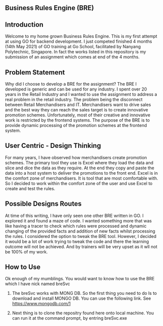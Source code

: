 Business Rules Engine (BRE)
---------------------------

Introduction
------------
Welcome to my home grown Business Rules Engine. This is my first attempt at using GO for backend development. I just competed finished 4 months (14th May 2021)  of GO training at Go School, facilitated by Nanyang Polytechnic, Singapore. In fact the works listed in this repository is my submission of an assignment which comes at end of the 4 months.

Problem Statement
-----------------
Why did I choose to develop a BRE for the assignment? The BRE I developed is generic and can be used for any industry. I spent over 20 years in the Retail Industry and I wanted to use the assignment to address a real problem in the retail industry. The problem being the disconnect between Retail Merchandisers and IT. 
Merchandisers want to drive sales and the best way they can reach the sales target is to create innovative promotion schemes. Unfortunately, most of their creative and innovative work is restricted by the frontend systems. The purpose of the BRE is to provide dynamic processing of the promotion schemes at the frontend system.

User Centric - Design Thinking
------------------------------
For many years, I have observed how merchandisers create promotion schemes. The primary tool they use is Excel where they load the data and slice and dice the data as they require. At the end they copy and paste the data into a host system to deliver the promotions to the front end. 
Excel is in the comfort zone of merchandisers. It is tool that are most comfortable with. So I decided to work within the comfort zone of the user and use Excel to create and test the rules.

Possible Designs Routes
-----------------------
At time of this writing, I have only seen one other BRE written in GO. I explored it and found a maze of code. I wanted something more that was like having a tracer to check which rules were processed and dynamic changing of the provided facts and addition of new facts whilst processing the rules. I considered the option to tweak the BRE tool.  However, I decided it would be a lot of work trying to tweak the code and there the learning outcome will not be achieved. And by trainers will be very upset as it wll not be 100% of my work.

How to Use
----------
Ok enough of my mumblings. 
You would want to know how to use the BRE which I have nick named breSvc

1. The breSvc works with MONG DB. So the first thing you need to do Is to download and install MONGO DB. 
You can use the following link. See https://www.mongodb.com/1

2. Next thing is to clone the repositry found here onto local machine. You can run it at the command prompt, by entring breSvc.exe


 
